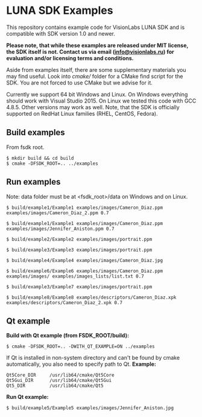 # LUNA SDK Examples
This repository contains example code for VisionLabs LUNA SDK and is compatible
with SDK version 1.0 and newer.

**Please note, that while these examples are released under MIT license, the SDK itself is not.
Contact us via email (info@visionlabs.ru) for evaluation and/or licensing terms and conditions.**

Aside from examples itself, there are some supplementary materials you may find useful.
Look into *cmake/* folder for a CMake find script for the SDK. You are not forced to use
CMake but we advise for it.

Currently we support 64 bit Windows and Linux. On Windows everything should work with
Visual Studio 2015. On Linux we tested this code with GCC 4.8.5.
Other versions may work as well. Note, that the SDK is officially supported on RedHat
Linux families (RHEL, CentOS, Fedora).

## Build examples
From fsdk root.
```
$ mkdir build && cd build
$ cmake -DFSDK_ROOT=.. ../examples
```

## Run examples
Note: data folder must be at <fsdk_root>/data on Windows and on Linux.
```
$ build/example1/Example1 examples/images/Cameron_Diaz.ppm examples/images/Cameron_Diaz_2.ppm 0.7

$ build/example1/Example1 examples/images/Cameron_Diaz.ppm examples/images/Jennifer_Aniston.ppm 0.7

$ build/example2/Example2 examples/images/portrait.ppm

$ build/example3/Example3 examples/images/portrait.ppm

$ build/example4/Example4 examples/images/Cameron_Diaz.jpg
 
$ build/example6/Example6 examples/images/Cameron_Diaz.ppm examples/images/ examples/images_lists/list.txt 0.7

$ build/example3/Example7 examples/images/portrait.ppm

$ build/example8/Example8 examples/descriptors/Cameron_Diaz.xpk examples/descriptors/Cameron_Diaz_2.xpk 0.7
```

## Qt example
**Build with Qt example (from FSDK_ROOT/build):**
```
$ cmake -DFSDK_ROOT=.. -DWITH_QT_EXAMPLE=ON ../examples
```

If Qt is installed in non-system directory and can't be found by cmake automatically, you also need to specify path to Qt.
**Example:**
```
Qt5Core_DIR     /usr/lib64/cmake/Qt5Core
Qt5Gui_DIR      /usr/lib64/cmake/Qt5Gui
Qt5_DIR         /usr/lib64/cmake/Qt5
```

**Run Qt example:**
```
$ build/example5/Example5 examples/images/Jennifer_Aniston.jpg
```
